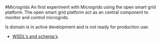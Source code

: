 #Microgrids
An first experiment with Microgrids using the open smart grid platform. 
The open smart grid platform act as an central component to monitor and control microgrids.

Is domain is in active development and is not ready for production use.

* [WSDL's and schema's](https://github.com/OSGP/Platform/tree/microgrids/osgp-adapter-ws-microgrids/src/main/webapp/WEB-INF/wsdl/microgrids)